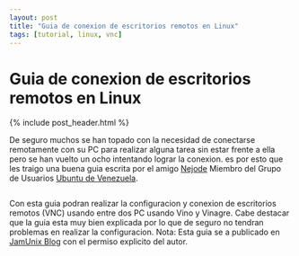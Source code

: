 ```yaml
---
layout: post
title: "Guia de conexion de escritorios remotos en Linux"
tags: [tutorial, linux, vnc]
---
```

# Guia de conexion de escritorios remotos en Linux

{% include post_header.html %}

De seguro muchos se han topado con la necesidad de conectarse remotamente con su PC para realizar alguna tarea sin estar frente a ella pero se han vuelto un ocho intentando lograr la conexion. es por esto que les traigo una buena guia escrita por el amigo <a href="https://wiki.ubuntu.com/NelsonDelgado">Nejode</a> Miembro del Grupo de Usuarios <a href="http://www.ubuntu-ve.org">Ubuntu de Venezuela</a>.

<a href="http://db.tt/vXNBRtzo"><img src="http://i.imgur.com/ambFHl.jpg" title="Hosted by imgur.com" alt="" /></a>


Con esta guia podran realizar la configuracion y conexion de escritorios remotos (VNC) usando entre dos PC usando Vino y Vinagre. Cabe destacar que la guia esta muy bien explicada por lo que de seguro no tendran problemas en realizar la configuracion.
Nota: Esta guia se a publicado en <a href="http://blog.jam.net.ve">JamUnix Blog</a> con el permiso explicito del autor.
